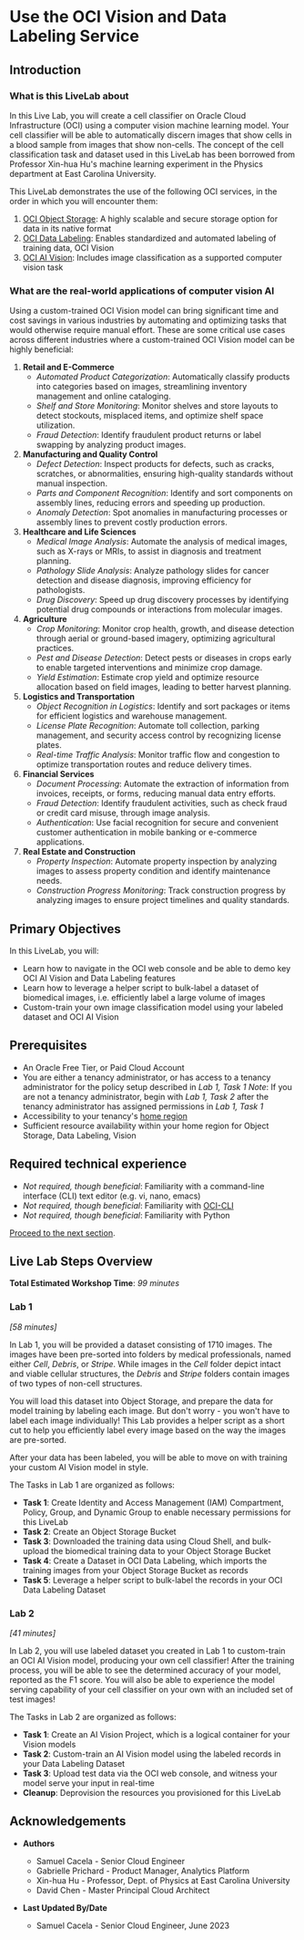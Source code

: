 # Use the OCI Vision and Data Labeling Service

## Introduction

### What is this LiveLab about

In this Live Lab, you will create a cell classifier on Oracle Cloud Infrastructure (OCI) using a computer vision machine learning model. Your cell classifier will be able to automatically discern images that show cells in a blood sample from images that show non-cells. The concept of the cell classification task and dataset used in this LiveLab has been borrowed from Professor Xin-hua Hu's machine learning experiment in the Physics department at East Carolina University.

This LiveLab demonstrates the use of the following OCI services, in the order in which you will encounter them:

1. [OCI Object Storage](https://www.oracle.com/cloud/storage/object-storage/): A highly scalable and secure storage option for data in its native format
2. [OCI Data Labeling](https://www.oracle.com/artificial-intelligence/data-labeling/): Enables standardized and automated labeling of training data, OCI Vision
3. [OCI AI Vision](https://www.oracle.com/artificial-intelligence/vision/): Includes image classification as a supported computer vision task

### What are the real-world applications of computer vision AI

Using a custom-trained OCI Vision model can bring significant time and cost savings in various industries by automating and optimizing tasks that would otherwise require manual effort. These are some critical use cases across different industries where a custom-trained OCI Vision model can be highly beneficial:

1. **Retail and E-Commerce**
    - *Automated Product Categorization*: Automatically classify products into categories based on images, streamlining inventory management and online cataloging.
    - *Shelf and Store Monitoring*: Monitor shelves and store layouts to detect stockouts, misplaced items, and optimize shelf space utilization.
    - *Fraud Detection*: Identify fraudulent product returns or label swapping by analyzing product images.
2. **Manufacturing and Quality Control**
    - *Defect Detection*: Inspect products for defects, such as cracks, scratches, or abnormalities, ensuring high-quality standards without manual inspection.
    - *Parts and Component Recognition*: Identify and sort components on assembly lines, reducing errors and speeding up production.
    - *Anomaly Detection*: Spot anomalies in manufacturing processes or assembly lines to prevent costly production errors.
3. **Healthcare and Life Sciences**
    - *Medical Image Analysis*: Automate the analysis of medical images, such as X-rays or MRIs, to assist in diagnosis and treatment planning.
    - *Pathology Slide Analysis*: Analyze pathology slides for cancer detection and disease diagnosis, improving efficiency for pathologists.
    - *Drug Discovery*: Speed up drug discovery processes by identifying potential drug compounds or interactions from molecular images.
4. **Agriculture**
    - *Crop Monitoring*: Monitor crop health, growth, and disease detection through aerial or ground-based imagery, optimizing agricultural practices.
    - *Pest and Disease Detection*: Detect pests or diseases in crops early to enable targeted interventions and minimize crop damage.
    - *Yield Estimation*: Estimate crop yield and optimize resource allocation based on field images, leading to better harvest planning.
5. **Logistics and Transportation**
    - *Object Recognition in Logistics*: Identify and sort packages or items for efficient logistics and warehouse management.
    - *License Plate Recognition*: Automate toll collection, parking management, and security access control by recognizing license plates.
    - *Real-time Traffic Analysis*: Monitor traffic flow and congestion to optimize transportation routes and reduce delivery times.
6. **Financial Services**
    - *Document Processing*: Automate the extraction of information from invoices, receipts, or forms, reducing manual data entry efforts.
    - *Fraud Detection*: Identify fraudulent activities, such as check fraud or credit card misuse, through image analysis.
    - *Authentication*: Use facial recognition for secure and convenient customer authentication in mobile banking or e-commerce applications.
7. **Real Estate and Construction**
    - *Property Inspection*: Automate property inspection by analyzing images to assess property condition and identify maintenance needs.
    - *Construction Progress Monitoring*: Track construction progress by analyzing images to ensure project timelines and quality standards.

## Primary Objectives

In this LiveLab, you will:

* Learn how to navigate in the OCI web console and be able to demo key OCI AI Vision and Data Labeling features
* Learn how to leverage a helper script to bulk-label a dataset of biomedical images, i.e. efficiently label a large volume of images
* Custom-train your own image classification model using your labeled dataset and OCI AI Vision

## Prerequisites

* An Oracle Free Tier, or Paid Cloud Account
* You are either a tenancy administrator, or has access to a tenancy administrator for the policy setup described in *Lab 1, Task 1*
    *Note*: If you are not a tenancy administrator, begin with *Lab 1, Task 2* after the tenancy administrator has assigned permissions in *Lab 1, Task 1*
* Accessibility to your tenancy's [home region](https://docs.oracle.com/en-us/iaas/Content/Identity/Tasks/managingregions.htm)
* Sufficient resource availability within your home region for Object Storage, Data Labeling, Vision

## Required technical experience

* *Not required, though beneficial*: Familiarity with a command-line interface (CLI) text editor (e.g. vi, nano, emacs)
* *Not required, though beneficial*: Familiarity with [OCI-CLI](https://docs.oracle.com/en-us/iaas/Content/API/Concepts/cliconcepts.htm)
* *Not required, though beneficial*: Familiarity with Python

[Proceed to the next section](#next).

## Live Lab Steps Overview

**Total Estimated Workshop Time**: *99 minutes*

### **Lab 1**
*\[58 minutes\]*

In Lab 1, you will be provided a dataset consisting of 1710 images. The images have been pre-sorted into folders by medical professionals, named either *Cell*, *Debris*, or *Stripe*. While images in the *Cell* folder depict intact and viable cellular structures, the *Debris* and *Stripe* folders contain images of two types of non-cell structures.

You will load this dataset into Object Storage, and prepare the data for model training by labeling each image. But don't worry - you won't have to label each image individually! This Lab provides a helper script as a short cut to help you efficiently label every image based on the way the images are pre-sorted.

After your data has been labeled, you will be able to move on with training your custom AI Vision model in style.

The Tasks in Lab 1 are organized as follows:

* **Task 1**: Create Identity and Access Management (IAM) Compartment, Policy, Group, and Dynamic Group to enable necessary permissions for this LiveLab
* **Task 2**: Create an Object Storage Bucket
* **Task 3**: Downloaded the training data using Cloud Shell, and bulk-upload the biomedical training data to your Object Storage Bucket
* **Task 4**: Create a Dataset in OCI Data Labeling, which imports the training images from your Object Storage Bucket as records
* **Task 5**: Leverage a helper script to bulk-label the records in your OCI Data Labeling Dataset

### **Lab 2**
*\[41 minutes\]*

In Lab 2, you will use labeled dataset you created in Lab 1 to custom-train an OCI AI Vision model, producing your own cell classifier! After the training process, you will be able to see the determined accuracy of your model, reported as the F1 score. You will also be able to experience the model serving capability of your cell classifier on your own with an included set of test images!

The Tasks in Lab 2 are organized as follows:

* **Task 1**: Create an AI Vision Project, which is a logical container for your Vision models
* **Task 2**: Custom-train an AI Vision model using the labeled records in your Data Labeling Dataset
* **Task 3**: Upload test data via the OCI web console, and witness your model serve your input in real-time
* **Cleanup**: Deprovision the resources you provisioned for this LiveLab

## Acknowledgements

* **Authors**
    * Samuel Cacela - Senior Cloud Engineer
    * Gabrielle Prichard - Product Manager, Analytics Platform
    * Xin-hua Hu - Professor, Dept. of Physics at East Carolina University
    * David Chen - Master Principal Cloud Architect

* **Last Updated By/Date**
    * Samuel Cacela - Senior Cloud Engineer, June 2023
